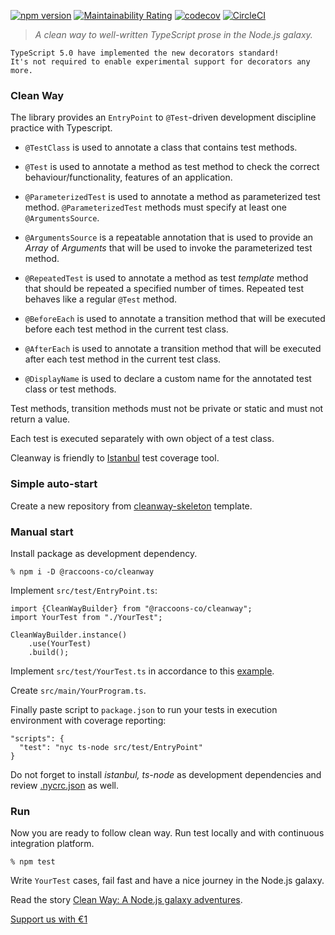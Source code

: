 [![npm version](https://badge.fury.io/js/@raccoons-co%2Fcleanway.svg)](https://badge.fury.io/js/@raccoons-co%2Fcleanway)
[![Maintainability Rating](https://sonarcloud.io/api/project_badges/measure?project=raccoons-co_cleanway&metric=sqale_rating)](https://sonarcloud.io/summary/new_code?id=raccoons-co_cleanway)
[![codecov](https://codecov.io/gh/raccoons-co/cleanway/branch/master/graph/badge.svg?token=0HLQ76KY8E)](https://codecov.io/gh/raccoons-co/cleanway)
[![CircleCI](https://dl.circleci.com/status-badge/img/gh/raccoons-co/cleanway/tree/master.svg?style=svg)](https://dl.circleci.com/status-badge/redirect/gh/raccoons-co/cleanway/tree/master)

>*A clean way to well-written TypeScript prose in the Node.js galaxy.*
```
TypeScript 5.0 have implemented the new decorators standard! 
It's not required to enable experimental support for decorators any more.
```
### Clean Way 
The library provides an `EntryPoint` to `@Test`-driven development discipline practice 
with Typescript. 

- `@TestClass` is used to annotate a class that contains test methods.

- `@Test` is used to annotate a method as test method to check the correct behaviour/functionality, 
features of an application.

- `@ParameterizedTest` is used to annotate a method as parameterized test method. 
`@ParameterizedTest` methods must specify at least one `@ArgumentsSource`.

- `@ArgumentsSource` is a repeatable annotation that is used to provide an *Array* of *Arguments* 
that will be used to invoke the parameterized test method.

-  `@RepeatedTest` is used to annotate a method as test *template* method that should be repeated 
a specified number of times. Repeated test behaves like a regular `@Test` method.

- `@BeforeEach` is used to annotate a transition method that will be executed before each test 
method in the current test class.

- `@AfterEach` is used to annotate a transition method that will be executed after each test 
method in the current test class.

- `@DisplayName` is used to declare a custom name for the annotated test class or test methods.


Test methods, transition methods must not be private or static and must not return a value.

Each test is executed separately with own object of a test class.

Cleanway is friendly to [Istanbul](https://istanbul.js.org/) test coverage tool.
  
### Simple auto-start

Create a new repository from [cleanway-skeleton](https://github.com/raccoons-co/cleanway-skeleton)
template.

### Manual start

Install package as development dependency.

```shell script
% npm i -D @raccoons-co/cleanway
```

Implement `src/test/EntryPoint.ts`:
~~~~
import {CleanWayBuilder} from "@raccoons-co/cleanway";
import YourTest from "./YourTest";

CleanWayBuilder.instance()
    .use(YourTest)
    .build();
~~~~
Implement `src/test/YourTest.ts` in accordance to this
[example](https://github.com/raccoons-co/cleanway/blob/master/src/test/YourTest.ts).

Create `src/main/YourProgram.ts`.

Finally paste script to `package.json` to run your tests in execution environment 
with coverage reporting:

~~~~
"scripts": {
  "test": "nyc ts-node src/test/EntryPoint"
}
~~~~
Do not forget to install *istanbul, ts-node* as development dependencies and review 
[.nycrc.json](https://github.com/raccoons-co/cleanway/blob/master/.nycrc.json) as well.


### Run

Now you are ready to follow clean way.
Run test locally and with continuous integration platform. 

~~~~shell script
% npm test
~~~~

Write `YourTest` cases, fail fast 
and have a nice journey in the Node.js galaxy.

Read the story [Clean Way: A Node.js galaxy adventures](https://bus.raccoons.co/artefacts/cleanway).

[Support us with €1](https://send.monobank.ua/jar/6KuKuBf8ki)